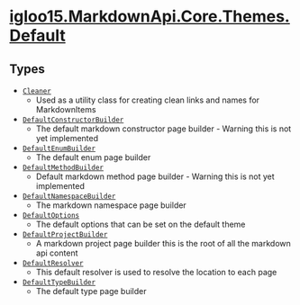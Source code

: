 # [igloo15.MarkdownApi.Core.Themes.Default](./README.md)

## Types

- [`Cleaner`](./Cleaner.md)
	- Used as a utility class for creating clean links and names for MarkdownItems
- [`DefaultConstructorBuilder`](./DefaultConstructorBuilder.md)
	- The default markdown constructor page builder - Warning this is not yet implemented
- [`DefaultEnumBuilder`](./DefaultEnumBuilder.md)
	- The default enum page builder
- [`DefaultMethodBuilder`](./DefaultMethodBuilder.md)
	- Default markdown method page builder - Warning this is not yet implemented
- [`DefaultNamespaceBuilder`](./DefaultNamespaceBuilder.md)
	- The markdown namespace page builder
- [`DefaultOptions`](./DefaultOptions.md)
	- The default options that can be set on the default theme
- [`DefaultProjectBuilder`](./DefaultProjectBuilder.md)
	- A markdown project page builder this is the root of all the markdown api content
- [`DefaultResolver`](./DefaultResolver.md)
	- This default resolver is used to resolve the location to each page
- [`DefaultTypeBuilder`](./DefaultTypeBuilder.md)
	- The default type page builder

